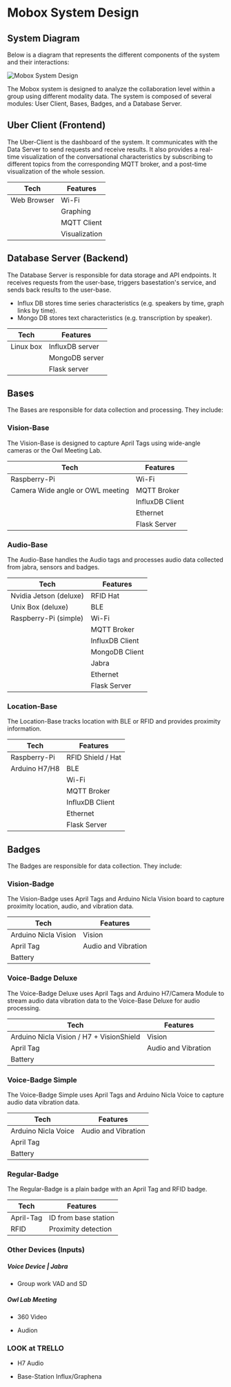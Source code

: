 # Mobox System Design

## System Diagram

Below is a diagram that represents the different components of the system and their interactions:

![Mobox System Design](https://kroki.io/graphviz/svg/eNptUcFqhDAQve9XBE-7h4W212JBK_SiF0UvSymJGdzQ1NiJKQvFf2-iNirryTHvzXtvZrhokHZX8kZ-DwRp-8kFhmn-fCCt4kAu-ko7CJm6vdunklwkZSDDoGSA55hqIMdXKaDtT4EjaMMmuVoa3QN-PDjZuSehPWWupQD8ASTH6XsKbGOtpMIQgds6KbyNayFFr5A2MBpkC5aJGpW2EqIGPYLDToDHVQCXVy9uTBqwP5VXrIQWqh3HGvUij0SGC7UAqQdSVdN-07QX4mkTgjfrFA0CtC5GfJ-Dz1NXcbKAys47YSQBaW7_lGKXUoivTk6UfHHIoTGS4spicNc9v6yXX0DLNcnh24Dupw1b1HLKO4o2csNYnSmS0u0I9Hh2f6ts5FW-inyVTsuYUTf6DLsR5zKPZ-bwB-M72Mg=)


The Mobox system is designed to analyze the collaboration level within a group using different modality data. The system is composed of several modules: User Client, Bases, Badges, and a Database Server. 

## Uber Client (Frontend)

The Uber-Client is the dashboard of the system. It communicates with the Data Server to send requests and receive results. It also provides a real-time visualization of the conversational characteristics by subscribing to different topics from the corresponding MQTT broker, and a post-time visualization of the whole session.

| Tech               | Features                          |
| ------------------ | --------------------------------- |
| Web Browser        | Wi-Fi                             |
|                    | Graphing                          |
|                    | MQTT Client                       |
|                    | Visualization                     |

## Database Server (Backend)

The Database Server is responsible for data storage and API endpoints. It receives requests from the user-base, triggers basestation's service, and sends back results to the user-base.
+ Influx DB stores time series characteristics (e.g. speakers by time, graph links by time).
+ Mongo DB stores text characteristics (e.g. transcription by speaker).

| Tech      | Features             |
| --------- | -------------------- |
| Linux box | InfluxDB server      |
|           | MongoDB server       |
|           | Flask server         |

## Bases

The Bases are responsible for data collection and processing. They include:

### Vision-Base

The Vision-Base is designed to capture April Tags using wide-angle cameras or the Owl Meeting Lab. 

| Tech         | Features                         |
| ------------ | -------------------------------- |
| Raspberry-Pi | Wi-Fi                            |
| Camera Wide angle or OWL meeting | MQTT Broker  |
|              | InfluxDB Client                  |
|              | Ethernet                         |
|              | Flask Server                     |




### Audio-Base

The Audio-Base handles the Audio tags and processes audio data collected from jabra, sensors and badges. 

| Tech                   | Features           |
| ---------------------- | ------------------ |
| Nvidia Jetson (deluxe) | RFID Hat           |
| Unix Box (deluxe)      | BLE                |
| Raspberry-Pi (simple)  | Wi-Fi              |
|                        | MQTT Broker        |
|                        | InfluxDB Client    |
|                        | MongoDB Client     |
|                        | Jabra              |
|                        | Ethernet           |
|                        | Flask Server       |

### Location-Base

The Location-Base tracks location with BLE or RFID and provides proximity information. 

| Tech          | Features           |
| ------------- | ------------------ |
| Raspberry-Pi  | RFID Shield / Hat  |
| Arduino H7/H8 | BLE                |
|               | Wi-Fi              |
|               | MQTT Broker        |
|               | InfluxDB Client    |
|               | Ethernet           |
|               | Flask Server       |

## Badges

The Badges are responsible for data collection. They include:

### Vision-Badge

The Vision-Badge uses April Tags and Arduino Nicla Vision board to capture proximity location, audio, and vibration data.

| Tech                 | Features            |
| -------------------- | ------------------- |
| Arduino Nicla Vision | Vision              |
| April Tag            | Audio and Vibration |
| Battery              |                     |

### Voice-Badge Deluxe

The Voice-Badge Deluxe uses April Tags and Arduino H7/Camera Module to stream audio data vibration data to the Voice-Base Deluxe for audio processing.

| Tech                                      | Features            |
| ----------------------------------------- | ------------------- |
| Arduino Nicla Vision / H7 + VisionShield  | Vision              |
| April Tag                                 | Audio and Vibration |
| Battery                                   |                     |

### Voice-Badge Simple

The Voice-Badge Simple uses April Tags and Arduino Nicla Voice to capture audio data vibration data.

| Tech                               | Features            |
| ---------------------------------- | ------------------- |
| Arduino Nicla Voice                | Audio and Vibration |
| April Tag                          |                     |
| Battery                            |                     |

### Regular-Badge

The Regular-Badge is a plain badge with an April Tag and RFID badge.

| Tech      | Features             |
| --------- | -------------------- |
| April-Tag | ID from base station |
| RFID      | Proximity detection  |

### **Other Devices (Inputs)**

##### *Voice Device | Jabra*

+ Group work VAD and SD

##### *Owl Lab Meeting*

+ 360 Video

+ Audion



### **LOOK at TRELLO**

+ H7 Audio

+ Base-Station Influx/Graphena




